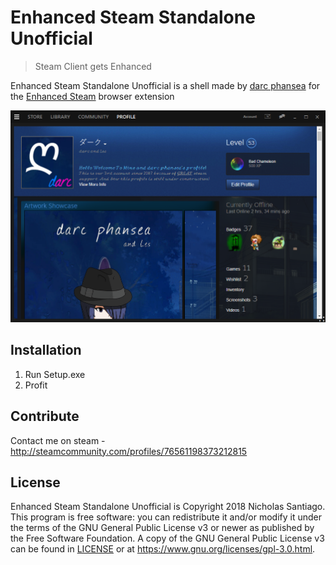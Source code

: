 # Enhanced Steam Standalone Unofficial
> Steam Client gets Enhanced

Enhanced Steam Standalone Unofficial is a shell made by [darc phansea](http://steamcommunity.com/profiles/76561198373212815) for the [Enhanced Steam](https://github.com/jshackles/Enhanced_Steam) browser extension 

![](header.png)

## Installation

1. Run Setup.exe
2. Profit

## Contribute

Contact me on steam - http://steamcommunity.com/profiles/76561198373212815

## License

Enhanced Steam Standalone Unofficial is Copyright 2018 Nicholas Santiago.  This program is free software: you can redistribute it and/or modify it under the terms of the GNU General Public License v3 or newer as published by the Free Software Foundation.  A copy of the GNU General Public License v3 can be found in [LICENSE](LICENSE) or at https://www.gnu.org/licenses/gpl-3.0.html.